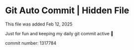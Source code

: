 # Git Auto Commit | Hidden File

This file was added Feb 12, 2025

Just for fun and keeping my daily git commit active 🤪

commit number: 1317784
